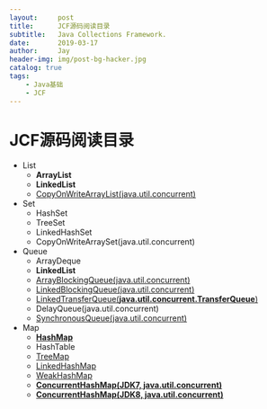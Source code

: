 ```yaml
---
layout:     post
title:      JCF源码阅读目录
subtitle:   Java Collections Framework.
date:       2019-03-17
author:     Jay
header-img: img/post-bg-hacker.jpg
catalog: true
tags:
    - Java基础
    - JCF
---
```


# JCF源码阅读目录

- List
    - **ArrayList**  
    - **LinkedList**
    - [CopyOnWriteArrayList(java.util.concurrent)](https://xuanjian1992.top/2019/06/02/CopyOnWriteArrayList%E6%BA%90%E7%A0%81%E5%88%86%E6%9E%90/)
- Set
    - HashSet
    - TreeSet
    - LinkedHashSet
    - CopyOnWriteArraySet(java.util.concurrent)
- Queue
    - ArrayDeque
    - **LinkedList**
    - [ArrayBlockingQueue(java.util.concurrent)](https://xuanjian1992.top/2019/06/09/ArrayBlockingQueue%E6%BA%90%E7%A0%81%E5%88%86%E6%9E%90/)
    - [LinkedBlockingQueue(java.util.concurrent)](https://xuanjian1992.top/2019/06/09/LinkedBlockingQueue%E6%BA%90%E7%A0%81%E5%88%86%E6%9E%90/)
    - [LinkedTransferQueue(**java.util.concurrent.TransferQueue**)]()
    - DelayQueue(java.util.concurrent)
    - [SynchronousQueue(java.util.concurrent)](https://xuanjian1992.top/2019/06/23/SynchronousQueue%E6%BA%90%E7%A0%81%E5%88%86%E6%9E%90/)
- Map
    - **[HashMap](https://xuanjian1992.top/2019/03/31/HashMap%E6%BA%90%E7%A0%81%E8%A7%A3%E6%9E%90/)**
    - HashTable
    - [TreeMap](https://xuanjian1992.top/2019/05/13/TreeMap%E6%BA%90%E7%A0%81%E5%88%86%E6%9E%90/)
    - [LinkedHashMap](https://xuanjian1992.top/2019/04/10/LinkedHashMap%E6%BA%90%E7%A0%81%E5%88%86%E6%9E%90/)
    - [WeakHashMap](https://xuanjian1992.top/2019/04/14/WeakHashMap%E6%BA%90%E7%A0%81%E5%88%86%E6%9E%90/)
    - **[ConcurrentHashMap(JDK7, java.util.concurrent)](https://xuanjian1992.top/2019/05/22/ConcurrentHashMap%E6%BA%90%E7%A0%81%E5%88%86%E6%9E%90(JDK7)/)**
    - **[ConcurrentHashMap(JDK8, java.util.concurrent)](https://xuanjian1992.top/2019/05/24/ConcurrentHashMap%E6%BA%90%E7%A0%81%E5%88%86%E6%9E%90(JDK8)/)**  
    

